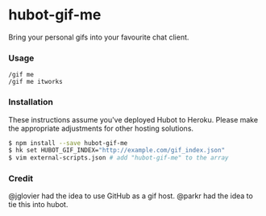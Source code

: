 hubot-gif-me
============

Bring your personal gifs into your favourite chat client.

### Usage

```text
/gif me
/gif me itworks
```

### Installation

These instructions assume you've deployed Hubot to Heroku. Please make the appropriate adjustments for other hosting solutions.

```bash
$ npm install --save hubot-gif-me
$ hk set HUBOT_GIF_INDEX="http://example.com/gif_index.json"
$ vim external-scripts.json # add "hubot-gif-me" to the array
```

### Credit

@jglovier had the idea to use GitHub as a gif host. @parkr had the idea to tie this into hubot.
